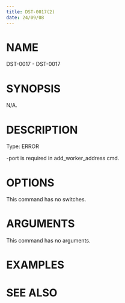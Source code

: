 ```yaml
---
title: DST-0017(2)
date: 24/09/08
---
```


# NAME

DST-0017 - DST-0017

# SYNOPSIS

N/A.

# DESCRIPTION

Type: ERROR

-port is required in add_worker_address cmd.

# OPTIONS

This command has no switches.

# ARGUMENTS

This command has no arguments.

# EXAMPLES

# SEE ALSO
